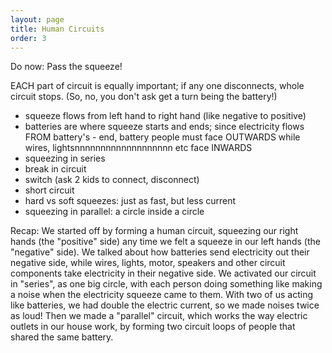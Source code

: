 ```yaml
---
layout: page
title: Human Circuits
order: 3
---
```


Do now: Pass the squeeze!

EACH part of circuit is equally important; if any one disconnects, whole circuit stops. (So, no, you don't ask get a turn being the battery!)

- squeeze flows from left hand to right hand (like negative to positive)
- batteries are where squeeze starts and ends; since electricity flows FROM battery's - end, battery people must face OUTWARDS while wires, lightsnnnnnnnnnnnnnnnnnnn etc face INWARDS
- squeezing in series
- break in circuit
- switch (ask 2 kids to connect, disconnect)
- short circuit
- hard vs soft squeezes: just as fast, but less current
- squeezing in parallel: a circle inside a circle


Recap:
We started off by forming a human circuit, squeezing our right hands (the "positive" side) any time we felt a squeeze in our left hands (the "negative" side). We talked about how batteries send electricity out their negative side, while wires, lights, motor, speakers and other circuit components take electricity in their negative side. We activated our circuit in "series", as one big circle, with each person doing something like making a noise when the electricity squeeze came to them. With two of us acting like batteries, we had double the electric current, so we made noises twice as loud! Then we made a "parallel" circuit, which works the way electric outlets in our house work, by forming two circuit loops of people that shared the same battery.

